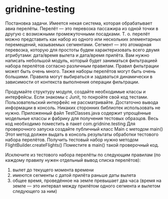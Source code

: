 # gridnine-testing

Постановка задачи.
Имеется некая система, которая обрабатывает авиа перелёты. 
Перелёт — это перевозка пассажира из одной точки в другую
с возможными промежуточными посадками. Т. о. перелёт можно
представить как набор из одного или нескольких элементарных
перемещений, называемых сегментами. Сегмент — это атомарная
перевозка, которую для простоты будем характеризовать всего
двумя атрибутами: дата/время вылета и дата/время прилёта.
Вам нужно написать небольшой модуль, который будет заниматься
фильтрацией набора перелётов согласно различным правилам.
Правил фильтрации может быть очень много. Также наборы перелётов
могут быть очень большими. Правила могут выбираться и задаваться
динамически в зависимости от контекста выполнения операции фильтрации.

Продумайте структуру модуля, создайте необходимые классы и интерфейсы.
Если знакомы с Junit, то покройте свой код тестами. Пользовательский 
интерфейс не рассматривайте. Достаточно вывода информации в консоль.
Никаких сторонних библиотек использовать не нужно.
Приложенный файл TestClasses.java содержит упрощённые модельные классы
и фабрику для получения тестовых образцов. Весь код необходимо поместить
в пакет com.gridnine.testing
Для проверочного запуска создайте публичный класс Main c методом main()
Этот метод должен выдать в консоль результаты обработки тестового набора
перелётов. Получить тестовый набор нужно методом FlightBuilder.createFlights()
Поместите в main() такой проверочный код. 

Исключите из тестового набора перелёты по следующим правилам
(по каждому правилу нужен отдельный вывод списка перелётов):
1.	вылет до текущего момента времени
2.	имеются сегменты с датой прилёта раньше даты вылета
3.	общее время, проведённое на земле превышает два часа
      (время на земле — это интервал между прилётом одного 
      сегмента и вылетом следующего за ним)
